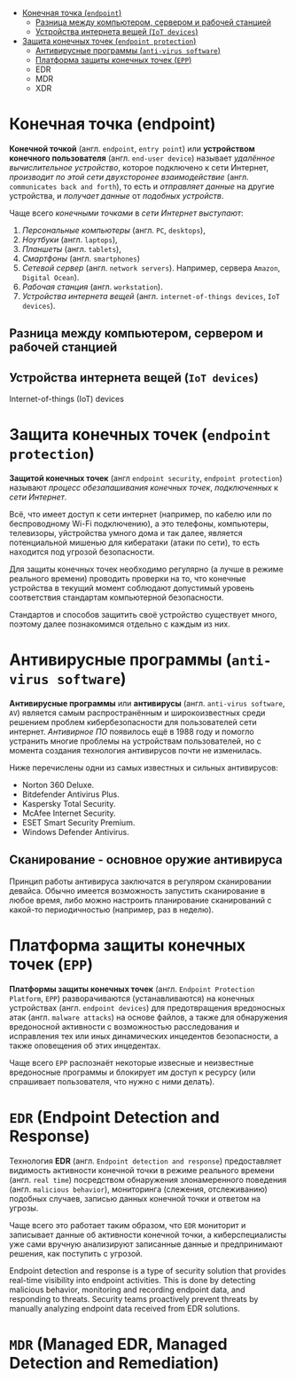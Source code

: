 - [Конечная точка (`endpoint`)](#конечная-точка-endpoint)
  - [Разница между компьютером, сервером и рабочей станцией](#разница-между-компьютером-сервером-и-рабочей-станцией)
  - [Устройства интернета вещей (`IoT devices`)](#устройства-интернета-вещей-iot-devices)
- [Защита конечных точек (`endpoint protection`)](#защита-конечных-точек-endpoint-protection)
  - [Антивирусные программы (`anti-virus software`)](#антивирусные-программы-anti-virus-software)
  - [Платформа защиты конечных точек (`EPP`)](#платформа-защиты-конечных-точек-epp)
  - EDR
  - MDR
  - XDR

# Конечная точка (endpoint)

**Конечной точкой** (англ. `endpoint`, `entry point`) или **устройством конечного пользователя** (англ. `end-user device`) называет *удалённое вычислительное устройство*, которое подключено к сети Интернет, *производит по этой сети двухсторонее взаимодействие* (англ. `communicates back and forth`), то есть и *отправляет данные* на другие устройства, и *получает данные* от *подобных устройств*. 

Чаще всего *конечными точками* в *сети Интернет* *выступают*:
1) *Персональные компьютеры* (англ. `PC`, `desktops`),
2) *Ноутбуки* (англ. `laptops`),
3) *Планшеты* (англ. `tablets`),
4) *Смартфоны* (англ. `smartphones`)
5) *Сетевой сервер* (англ. `network servers`). Например, сервера `Amazon`, `Digital Ocean`).
6) *Рабочая станция* (англ. `workstation`).
7) *Устройства интернета вещей* (англ. `internet-of-things devices`, `IoT devices`).

## Разница между компьютером, сервером и рабочей станцией

## Устройства интернета вещей (`IoT devices`)

Internet-of-things (IoT) devices

# Защита конечных точек (`endpoint protection`)

**Защитой конечных точек** (англ `endpoint security`, `endpoint protection`) называют *процесс обезапашивания конечных точек*, *подключенных* к *сети Интернет*. 

Всё, что имеет доступ к сети интернет (например, по кабелю или по беспроводному Wi-Fi подключению), а это телефоны, компьютеры, телевизоры, уйстройства умного дома и так далее, является потенциальной мишенью для кибератаки (атаки по сети), то есть находится под угрозой безопасности. 

Для защиты конечных точек необходимо регулярно (а лучше в режиме реального времени) проводить проверки на то, что конечные устройства в текущий момент соблюдают допустимый уровень соответствия стандартам компьютерной безопасности.

Стандартов и способов защитить своё устройство существует много, поэтому далее познакомимся отдельно с каждым из них.

# Антивирусные программы (`anti-virus software`)

**Антивирусные программы** или **антивирусы** (англ. `anti-virus software`, `AV`) является самым распространённым и широкоизвестных среди решением проблем кибербезопасности для пользователей сети интернет. *Антивирное ПО* появилось ещё в 1988 году и помогло устранить многие проблемы на устройствам пользователей, но с момента создания технология антивирусов почти не изменилась.

Ниже перечислены одни из самых известных и сильных антивирусов:
- Norton 360 Deluxe.
- Bitdefender Antivirus Plus.
- Kaspersky Total Security.
- McAfee Internet Security.
- ESET Smart Security Premium.
- Windows Defender Antivirus.

## Сканирование - основное оружие антивируса

Принцип работы антивируса заключатся в регуляром сканировании девайса. Обычно имеется возможность запустить сканирование в любое время, либо можно настроить планирование сканирований с какой-то периодичностью (например, раз в неделю).


# Платформа защиты конечных точек (`EPP`)

**Платформы защиты конечных точек** (англ. `Endpoint Protection Platform`, `EPP`) разворачиваются (устанавливаются) на конечных устройствах (англ. `endpoint devices`) для предотвращения вредоносных атак (англ. `malware attacks`) на основе файлов, а также для обнаружения вредоносной активности с возможностью расследования и исправления тех или иных динамических инцедентов безопасности, а также оповещения об этих инцедентах.

Чаще всего `EPP` распознаёт некоторые извесные и неизвестные вредоносные программы и блокирует им доступ к ресурсу (или спрашивает пользователя, что нужно с ними делать).
 
<!-- предотвращают угрозы безопасности конечных точек, такие как известные и неизвестные вредоносные программы.
 -->
# `EDR` (Endpoint Detection and Response)

Технология **EDR** (англ. `Endpoint detection and response`) предоставляет видимость активности конечной точки в режиме реального времени (англ. `real time`) посредством обнаружения злонамеренного поведения (англ. `malicious behavior`), мониторинга (слежения, отслеживанию) подобных случаев, записью данных конечной точки и ответом на угрозы.

Чаще всего это работает таким образом, что `EDR` мониторит и записывает данные об активности конечной точки, а киберспециалисты уже сами вручную анализируют записанные данные и предпринимают решения, как поступить с угрозой.


Endpoint detection and response is a type of security solution that provides real-time visibility into endpoint activities. This is done by detecting malicious behavior, monitoring and recording endpoint data, and responding to threats. Security teams proactively prevent threats by manually analyzing endpoint data received from EDR solutions.



# `MDR` (Managed EDR, Managed Detection and Remediation)

